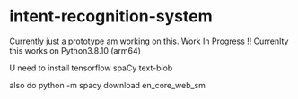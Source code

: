 # intent-recognition-system

Currently just a prototype am working on this. Work In Progress !! 
Currenlty this works on Python3.8.10 (arm64)

U need to install 
tensorflow 
spaCy
text-blob

also do python -m spacy download en_core_web_sm
